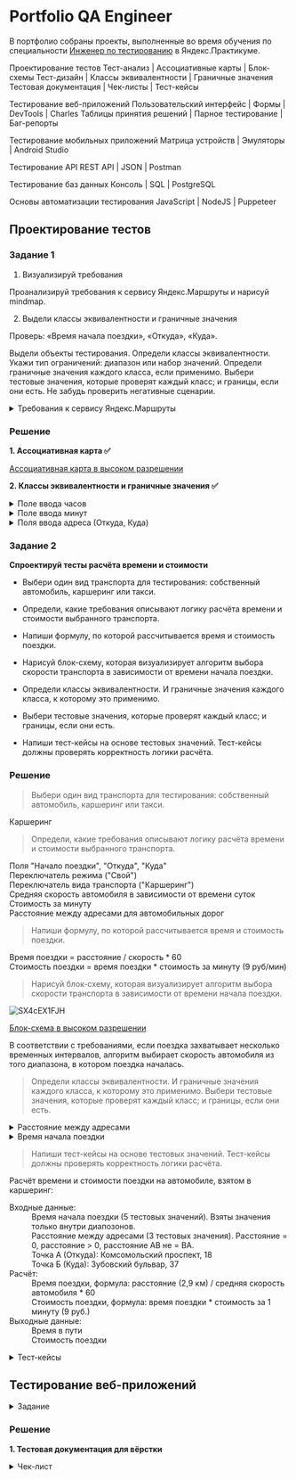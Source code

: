# Portfolio QA Engineer 
В портфолио собраны проекты, выполненные во время обучения по специальности [Инженер по тестированию](https://practicum.yandex.ru/qa-engineer/) в Яндекс.Практикуме.

Проектирование тестов
        Тест-анализ | Ассоциативные карты | Блок-схемы
        Тест-дизайн | Классы эквивалентности | Граничные значения
        Тестовая документация | Чек-листы | Тест-кейсы

Тестирование веб-приложений
        Пользовательский интерфейс | Формы | DevTools | Charles
        Таблицы принятия решений | Парное тестирование | Баг-репорты

Тестирование мобильных приложений
        Матрица устройств | Эмуляторы | Android Studio

Тестирование API
        REST API | JSON | Postman

Тестирование баз данных
        Консоль | SQL | PostgreSQL

Основы автоматизации тестирования
        JavaScript | NodeJS | Puppeteer
        
## Проектирование тестов

### Задание 1
1. Визуализируй требования

Проанализируй требования к сервису Яндекс.Маршруты и нарисуй mindmap.

2. Выдели классы эквивалентности и граничные значения

Проверь: «Время начала поездки», «Откуда», «Куда».

Выдели объекты тестирования.
Определи классы эквивалентности. Укажи тип ограничений: диапазон или набор значений.
Определи граничные значения каждого класса, если применимо.
Выбери тестовые значения, которые проверят каждый класс; и границы, если они есть.
Не забудь проверить негативные сценарии.
<details><summary>Требования к сервису Яндекс.Маршруты</summary>

******

Яндекс.Маршруты — сервис, который строит маршруты для транспорта разных видов. Рассчитывает время и стоимость поездки.

**Интерфейс**

В интерфейсе есть поля «Время начала поездки», «Откуда», «Куда». Переключатели режимов маршрута: оптимальный, быстрый и свой, а также переключатели видов транспорта: свой автомобиль, каршеринг, такси, самокат, велосипед и пешком.

Пользователь вводит время отправления. Чтобы построить маршрут, нужно ввести улицу и номер дома в поля «Откуда» и «Куда». В начале и конце адреса могут быть пробелы: они допустимы, но при снятии фокуса система удалит их.

**Описание работы интерфейса**

В стартовом состоянии поля «Время начала поездки», «Откуда» и «Куда» пустые. Режимы маршрутов «Оптимальный», «Быстрый и «Свой» не выбраны; панель переключения видов транспорта неактивна.

**Логика работы полей «Откуда» и «Куда»**

Если поля адреса заполнены корректно, на карте отображаются точки А и В. Если поле «Откуда» заполнено некорректно, точка А не отображается. Если поле «Куда» заполнено некорректно, точка В не отображается. При некорректном значении поле подсвечивается красным; появляется сообщение об ошибке.

Примеры тестовых адресов есть в таблице.

**Режим «Оптимальный» и «Быстрый»**

Если выбрать режим «Оптимальный» или «Быстрый», система автоматически назначит вид транспорта; построится маршрут; отобразится время и стоимость поездки. Выбрать транспорт в этих режимах нельзя — панель видов транспорта неактивна.

**Режим «Свой»**

Если выбрать режим «Свой», панель видов транспорта активна — можно переключать. Под каждый вид транспорта строится маршрут; рассчитывается время и стоимость поездки.

Если сменить вид транспорта или поменять значение в любом поле, маршрут перестроится; время и стоимость поездки пересчитается.

**Ограничения**

| Элементы системы    | Требования         |         
| -------------           |:------------------ | 
| Поле ввода часов        | Формат 24 часа. Нули перед однозначным числом обязательны. Корректны только целые числа от 0 до 23 включительно. При некорректном вводе подсвечивается красным, ошибка «Вы ввели некорректное время».| 
| Поле ввода минут        | Только целые числа. Нули перед однозначным числом обязательны. При некорректном вводе подсвечивается красным, ошибка «Вы ввели некорректное время».| 
| Поле ввода адреса       | Только русские буквы, цифры, пробел, тире, точка, запятая. Длина не более 50 символов. Пробелы до и после адреса удаляются при снятии фокуса. При некорректном вводе подсвечивается красным, ошибка «Вы ввели некорректный адрес». |  
| Переключатели режима    | Оптимальный, Быстрый и Свой. Состояние каждого переключателя — активен, выбран.  |
| Переключатели видов транспорта   | Пешком, самокат, велосипед, каршеринг, такси, собственный автомобиль. Состояние каждого переключателя — активен, неактивен, выбран.  |

**Макеты**

![image](https://user-images.githubusercontent.com/115216040/208859806-ecf4f01c-8a40-4383-901b-eb735727c6d2.png)

![image](https://user-images.githubusercontent.com/115216040/208859898-d2149905-f7e2-4c79-b4b6-c1afe180d61a.png)

**Логика расчета**

Система получает данные о начале поездки, точке А и точке В. После этого рассчитывает продолжительность и стоимость поездки по определённому алгоритму.

![image](https://user-images.githubusercontent.com/115216040/208860045-f5f66ebe-f361-4908-8838-422f0658fbea.png)

Расстояние, скорость и стоимость за минуту или километр можно получить из таблиц. Этих данных достаточно, чтобы рассчитать время и стоимость поездки для каждого вида транспорта.

|Вид транспорта	 |Как расчитать время	|Стоимость на км|
|:---------------|:-------------------|:-----------------|
|Пешком	         |Средняя скорость 4 км/ч	|0 р / км|
|Шеринг самокатов	|Средняя скорость	|10 км/ч|
|Шеринг велосипедов|	Средняя скорость|	12 км/ч|
|Каршеринг| см. Таблицу «Средняя скорость автомобиля»	|9 р / мин|
|Такси| см. Таблицу «Средняя скорость такси»|	11 р / мин|
|Собственное авто|	см. Таблицу «Средняя скорость автомобиля»| 20 р / км|

Средняя скорость автомобиля

|Время суток	|Средняя скорость автомобиля|
|:------------|:--------------------------|
|00:01-08:00| 45 км/ч|
|08:01-12:00|	30 км/ч|
|12:01-18:00|	40 км/ч|
|18:01-22:00|	25 км/ч|
|22:01-00:00|	45 км/ч|

Средняя скорость такси с учётом движения по выделенным полосам

|Время суток	|Средняя скорость такси|
|:------------|:---------------------|
|00:01-08:00	|50 км/ч|
|08:01-12:00	|35 км/ч|
|12:01-18:00	|42 км/ч|
|18:01-22:00	|30 км/ч|
|22:01-00:00	|50 км/ч|

Матрица расстояний между адресами для автомобильных дорог, в километрах

|Адрес|	Усачева, 3	|Комсомольский проспект, 18	|Зубовский бульвар, 37	|М. Пироговская, 25	|Хамовнический Вал, 34	|Фрунзенская набережная, 46	|3-я Фрунзенская улица, 12|
|:----|:------------|:--------------------------|:----------------------|:------------------|:----------------------|:--------------------------|:-----------------------|
|Усачева, 3|	0|	1,4|	1,5|	0,89|	2,6|	2,6|	2,6|
|Комсомольский проспект, 18|	1,4|	0	|2,9|	2,3|	2,3|	2,3|	2,3|
|Зубовский бульвар, 37|	1,4|	1,5|	0|	1,9|	3,8|	3|	3,3|
|М. Пироговская, 25|	1,5|	3|	2,4|	0|	1,2|	3,4|	2,3|
|Хамовнический Вал, 34|	1,5|	3,7|	3,7|	1,2|	0|	1,7|	1,7|
|Фрунзенская набережная, 46|	3,2|	3,9|	4,7|	2,7|	1,7|	0|	2,2|
|3-я Фрунзенская улица, 12|	1,4|	2,4|	3,5|	2,3|	1,4|	1,3|	0|

Матрица расстояний между адресами для пешеходов, в километрах

|Адрес|	Усачева, 3	|Комсомольский проспект, 18	|Зубовский бульвар, 37	|М. Пироговская, 25	|Хамовнический Вал, 34	|Фрунзенская набережная, 46	|3-я Фрунзенская улица, 12|
|:----|:------------|:--------------------------|:----------------------|:------------------|:----------------------|:--------------------------|:-----------------------|
|Усачева, 3|	0|	0,96|	1,4|	0,91|	1,4|	1,7|	1,1|
|Комсомольский проспект, 18|	1|	0	|1,3|	1,9|	2|	1,7|	1,2|
|Зубовский бульвар, 37|	1,4|	1,3|	0|	1,9|	2,7|	2,7|	2,3|
|М. Пироговская, 25|	0,91|	1,9|	1,9|	0|	0,75|	1,5|	1,2|
|Хамовнический Вал, 34|	1,4|	2|	2,7|	0,75|	0|	1,4|	1,2|
|Фрунзенская набережная, 46|	1,7|	1,7|	2,7|	1,5|	1,4|	0|	0,57|
|3-я Фрунзенская улица, 12|	1,1|	1,2|	2,3|	1,2|	1,2|	0,57|	0|

Обрати внимание: для подсчёта времени и стоимости маршрута тебе доступны таблицы со скоростью движения разных видов транспорта. Они показывают скорость движения автомобиля в разное время суток. Если ты берёшь такие тестовые значения, что поездка захватывает несколько временных интервалов, алгоритм выбирает скорость автомобиля из того диапазона, в котором поездка началась.

![image](https://user-images.githubusercontent.com/115216040/208866691-a473a31a-95e2-409d-9e6b-7e5d8ba9f0fe.png)

***
</details>

### Решение

**1. Ассоциативная карта :white_check_mark:**

[Ассоциативная карта в высоком разрешении](https://miro.com/app/board/uXjVPPRjZYw=/?share_link_id=798311942070)

**2. Классы эквивалентности и граничные значения :white_check_mark:** 

<details><summary>Поле ввода часов</summary>

**************

Вводимые значения 

| Название класса       | Границы               | Тестовые данные внутри класса| Тестовые данные на границах|
| :---------------------|:----------------------|:-----------------------------|:---------------------------|
| Целые числа от 0 до 9 | 0, 9                  |5                             | 0 <br/> 9 <br/> -1 <br/> 1 <br/> 8 <br/> 10|
| Целые числа от 10 до 23| 10, 23               |16                            |~~10~~ <br/> 23 <br/> ~~9~~ <br/> 11 <br/> 22 <br/> ~~24~~  |
| Целые числа от 24     | 24                    |57                            |24 <br/> ~~23~~ <br/> 25    |

Длина поля 

| Название класса       | Границы               | Тестовые данные внутри класса| Тестовые данные на границах|
| :---------------------|:----------------------|:-----------------------------|:---------------------------|
| 0  символов           |                       |пустой ввод                   | ~~0 символов - пустой ввод~~ <br/> ~~1 символ - 5~~|
| 1-2 символа           | 1, 2                   |~~2 символа - 15~~                | ~~0 символов - пустой ввод~~ <br/> ~~1 символ - 9~~ <br/> ~~2 символа - 15~~ <br/> ~~3 символа -123~~|
| 3 и более символов    | 3                     |25 символов - 1234567891234567891234567|3 символа -123 <br/> ~~2 символа - 15~~ <br/> 4 символа - 1234|

Обязательность заполнения

| Название класса       | Границы               | Тестовые данные внутри класса| Тестовые данные на границах|
| :---------------------|:----------------------|:-----------------------------|:---------------------------|
| Поле заполнено        |                       |~~16~~                            |                            |
| Поле не заполнено     |                       |~~пустой ввод~~                   |                            |

Негативные проверки

| Название класса       | Тестовые данные внутри класса| 
| :---------------------|:-----------------------------|
| Спец.символы          |@                             |                            
| Буквы                 |два                           |                            
| Дробные числа с запятой|1,5                            |                            
| Дробные числа с точкой |2.2                            |                          
| Дробные числа через /|1/6                           |      
| Отрицательные числа|~~-1~~                          |      


~~Зачёркнутые~~ значения - оптимизация проверок
</details>

<details><summary>Поле ввода минут</summary>

**************

Вводимые значения 

| Название класса       | Границы               | Тестовые данные внутри класса| Тестовые данные на границах|
| :---------------------|:----------------------|:-----------------------------|:---------------------------|
| Целые числа от 0 до 9 | 0, 9                  |5                             | 0 <br/> 9 <br/> -1 <br/> 1 <br/> 8 <br/> 10|
| Целые числа от 10 до 59| 10, 59               |45                           |~~10~~ <br/> 59 <br/> ~~9~~ <br/> 11 <br/> 58 <br/> ~~60~~  |
| Целые числа от 60     | 60                    |85                          |60 <br/> ~~59~~ <br/> 61    |

Длина поля 

| Название класса       | Границы               | Тестовые данные внутри класса| Тестовые данные на границах|
| :---------------------|:----------------------|:-----------------------------|:---------------------------|
| 0  символов           |                       |пустой ввод                   | ~~0 символов - пустой ввод~~ <br/> ~~1 символ - 5~~|
| 1-2 символа           | 1, 2                   |~~2 символа - 35~~                | ~~0 символов - пустой ввод~~ <br/> ~~1 символ - 9~~ <br/> ~~2 символа - 15~~ <br/> ~~3 символа -123~~|
| 3 и более символов    | 3                     |25 символов - 1234567891234567891234567|3 символа -153 <br/> ~~2 символа - 15~~ <br/> 4 символа - 1534|

Обязательность заполнения

| Название класса       | Границы               | Тестовые данные внутри класса| Тестовые данные на границах|
| :---------------------|:----------------------|:-----------------------------|:---------------------------|
| Поле заполнено        |                       |~~15~~                            |                            |
| Поле не заполнено     |                       |~~пустой ввод~~                   |                            |

Негативные проверки

| Название класса       | Тестовые данные внутри класса| 
| :---------------------|:-----------------------------|
| Спец.символы          |@                             |                            
| Буквы                 |два                            |                            
| Дробные числа с запятой|1,5                            |                            
| Дробные числа с точкой |2.2                            |                          
| Дробные числа через /|1/6                           |   
| Отрицательные значения|~~-5~~                           | 

~~Зачёркнутые~~ значения - оптимизация проверок
</details>
<details><summary>Поля ввода адреса (Откуда, Куда)</summary>

*************

Вводимые значения

| Название класса       | Границы               | Тестовые данные внутри класса| Тестовые данные на границах|
| :---------------------|:----------------------|:-----------------------------|:---------------------------|
| Строка с русскими буквами |                  |Ленина                             | |
| Строка с цифрами          |                  |Ленина12                          | |
| Строка с точкой           |                  |Ленина.                        |  |
| Строка с тире           |                  |Ленина-                      |  |
| Строка с запятой           |                  |Ленина,                     |  |
| Строка с пробелом в начале          |                  |" Ленина"                        |  |
| Строка с пробелом в конце          |                  |"Ленина "                        |  |
| Строка с пробелом в середине          |                  |Ленина Ленина                      |  |
| Строка с буквами другого алфавита         |                  |Lenina                      |  |
| Строка с неразрешенными спец.символами          |                  |Ленина@                        |  |
| Строка с дробью         |                  |Ленина1/2                       |  |
| Пустая строка         |                  |пустой ввод                        |  |
| Строка заполненная пробелами          |                  |"   "                        |  |

Длина поля

| Название класса       | Границы               | Тестовые данные внутри класса| Тестовые данные на границах|
| :---------------------|:----------------------|:-----------------------------|:---------------------------|
| от 1 до 50  символов           | 1, 50                     |~~6 символов - Ленина~~                 | 1 символ - Л <br/> 50 символов - ЛенинаЛенинаЛенинаЛенинаЛенинаЛенинаЛенинаЛенинаЛе <br/> ~~0 символов - пустой ввод~~ <br/> 2 символа - Ле <br/> 49 символов - ЛенинаЛенинаЛенинаЛенинаЛенинаЛенинаЛенинаЛенинаЛ <br/> 51 символ - ЛенинаЛенинаЛенинаЛенинаЛенинаЛенинаЛенинаЛенинаЛен|
| 51 символ и более          | 51                   |60 символов - ЛенинаЛенинаЛенинаЛенинаЛенинаЛенинаЛенинаЛенинаЛенинаЛенина|~~51 символ - ЛенинаЛенинаЛенинаЛенинаЛенинаЛенинаЛенинаЛенинаЛен~~ <br/> ~~50 символов - ЛенинаЛенинаЛенинаЛенинаЛенинаЛенинаЛенинаЛенинаЛе~~ <br/> 52 символа - ЛенинаЛенинаЛенинаЛенинаЛенинаЛенинаЛенинаЛенинаЛени|
| 0 символов    |                    |~~0 символов - пустой ввод~~||

Обязательность заполнения

| Название класса       | Границы               | Тестовые данные внутри класса| Тестовые данные на границах|
| :---------------------|:----------------------|:-----------------------------|:---------------------------|
| Поле заполнено        |                       |~~Ленина~~                            |                            |
| Поле не заполнено     |                       |~~пустой ввод~~                   |                            |

~~Зачёркнутые~~ значения - оптимизация проверок
</details>

### Задание 2

**Спроектируй тесты расчёта времени и стоимости**

* Выбери один вид транспорта для тестирования: собственный автомобиль, каршеринг или такси. <br/>
* Определи, какие требования описывают логику расчёта времени и стоимости выбранного транспорта. <br/>
* Напиши формулу, по которой рассчитывается время и стоимость поездки.

* Нарисуй блок-схему, которая визуализирует алгоритм выбора скорости транспорта в зависимости от времени начала поездки.

* Определи классы эквивалентности. И граничные значения каждого класса, к которому это применимо.

* Выбери тестовые значения, которые проверят каждый класс; и границы, если они есть.

* Напиши тест-кейсы на основе тестовых значений. Тест-кейсы должны проверять корректность логики расчёта.

### Решение

> Выбери один вид транспорта для тестирования: собственный автомобиль, каршеринг или такси.

Каршеринг

> Определи, какие требования описывают логику расчёта времени и стоимости выбранного транспорта.

Поля "Начало поездки", "Откуда", "Куда" <br/>
Переключатель режима ("Свой") <br/>
Переключатель вида транспорта ("Каршеринг") <br/>
Средняя скорость автомобиля в зависимости от времени суток <br/>
Стоимость за минуту <br/>
Расстояние между адресами для автомобильных дорог

> Напиши формулу, по которой рассчитывается время и стоимость поездки. 

Время поездки = расстояние / скорость * 60 <br/>
Стоимость поездки = время поездки * стоимость за минуту (9 руб/мин)

> Нарисуй блок-схему, которая визуализирует алгоритм выбора скорости транспорта в зависимости от времени начала поездки.

![SX4cEX1FJH](https://user-images.githubusercontent.com/115216040/208908005-668f5530-b5b8-4f19-814c-e4ec5ec4ff73.png)

[Блок-схема в высоком разрешении](https://miro.com/app/board/uXjVPOvxRY8=/?share_link_id=68226853060)

В соответствии с требованиями, если поездка захватывает несколько временных интервалов, алгоритм выбирает скорость автомобиля из того диапазона, в котором поездка началась.

> Определи классы эквивалентности. И граничные значения каждого класса, к которому это применимо. Выбери тестовые значения, которые проверят каждый класс; и границы, если они есть.

<details><summary>Расстояние между адресами</summary>

| Название класса       | Границы               | Тестовые данные внутри класса| Тестовые данные на границах|
| :---------------------|:----------------------|:-----------------------------|:---------------------------|
| Расстояние > 0 и <br/> AB не = BA |               |Комсомольский проспект, 18 - Зубовский бульвар, 37 <br/> Зубовский бульвар, 37 - Комсомольский проспект, 18                          | |
|Расстояние = 0|                |Зубовский бульвар, 37 - Зубовский бульвар, 37                          | |

</details>

<details><summary>Время начала поездки</summary>

| Название класса       | Границы               | Тестовые данные внутри класса| Тестовые данные на границах|
| :---------------------|:----------------------|:-----------------------------|:---------------------------|
| 00:01 - 08:00 |   [00:01; 08:00]               |04:15                            |00:01 <br/> 08:00 <br/> 00:00 <br/> 00:02 <br/> 07:59 <br/> ~~08:01~~ |
| 08:01 - 12:00         | [08:01; 12:00]                 |10:30                          | 08:01 <br/> 12:00 <br/> ~~08:00~~ <br/> 08:02 <br/> 11:59 <br/> 12:01|
| 12:01-18:00         |  [12:01; 18:00]                |16:45                        |~~12:01~~ <br/> 18:00 <br/> ~~12:00~~ <br/> 12:02 <br/> 17:59 <br/> 18:01 |
| 18:01-22:00          |  [18:01; 22:00]                |20:05                     |~~18:01~~ <br/> ~~22:00~~ <br/> ~~18:00~~ <br/> 18:02 <br/> 21:59 <br/> 22:01  |
| 22:01-00:00          | [22:01; 00:00]             |23:15                     |~~22:01~~ <br/> ~~00:00~~ <br/> 22:00 <br/> 22:02 <br/> 23:59 <br/> ~~00:01~~ |

~~Зачёркнутые~~ значения - оптимизация проверок

</details> 

> Напиши тест-кейсы на основе тестовых значений. Тест-кейсы должны проверять корректность логики расчёта.

Расчёт времени и стоимости поездки на автомобиле, взятом в каршеринг:
   
   <dl>
  <dt>Входные данные:</dt>
  <dd>Время начала поездки (5 тестовых значений). Взяты значения только внутри диапозонов. <br/>
   Расстояние между адресами (3 тестовых значения). Расстояние = 0, расстояние > 0, расстояние AB не = BA. <br/>
   Точка А (Откуда): Комсомольский проспект, 18 <br/>
   Точка Б (Куда): Зубовский бульвар, 37 <br/> </dd>

  <dt>Расчёт:</dt>
  <dd>Время поездки, формула: расстояние (2,9 км) / средняя скорость автомобиля * 60 <br/>
   Стоимость поездки, формула: время поездки * стоимость за 1 минуту (9 руб.)</dd>
   
   <dt>Выходные данные: </dt>
  <dd>Время в пути <br/>
   Стоимость поездки</dd>
</dl>

   
<details><summary>Тест-кейсы</summary>

| id тест-кейса | Название тест-кейса| Предусловия | Описание шагов | ОР                        | 
|:------------- |:------------------|:-------------|:-----------------|:-------------------------|
| t-1| Время движения и стоимость поездки автомобиля, взятого в каршеринг, в Яндекс.Маршрутах при времени начала движения - 18:01-22:00 |Открыть сервис Яндекс.Маршруты| 1. Ввести время начала поездки - 20:05 <br/> 2. Ввести в поле "Откуда" Комсомольский проспект, 18 <br/> 3. Ввести в поле "Куда" Зубовский бульвар, 37 <br/> 4. Выбрать маршрут "Свой" <br/> 5. Выбрать вид транспорта "Каршеринг" |На экране отображается: <br/> Время движения - 7 минут; <br/> Стоимость поездки - 63 руб.
|t-2     |Время движения и стоимость поездки автомобиля, взятого в каршеринг, в Яндекс.Маршрутах при времени начала движения - 22:01 - 00:00 | Открыть сервис Яндекс.Маршруты |1. Ввести время начала поездки - 23:15 <br/> 2. Ввести в поле "Откуда" Комсомольский проспект, 18 <br/> 3. Ввести в поле "Куда" Зубовский бульвар, 37 <br/> 4. Выбрать маршрут "Свой" <br/> 5. Выбрать вид транспорта "Каршеринг"|На экране отображается: <br/> Время движения - 4 минуты; <br/> Стоимость поездки - 36 руб.|
| t-3| Время движения и стоимость поездки автомобиля, взятого в каршеринг, в Яндекс.Маршрутах при времени начала движения - 00:01 - 08:00 |Открыть сервис Яндекс.Маршруты| 1. Ввести время начала поездки - 04:15 <br/> 2. Ввести в поле "Откуда" Комсомольский проспект, 18 <br/> 3. Ввести в поле "Куда" Зубовский бульвар, 37 <br/> 4. Выбрать маршрут "Свой" <br/> 5. Выбрать вид транспорта "Каршеринг" |На экране отображается: <br/> Время движения - 4 минуты; <br/> Стоимость поездки - 36 руб.|
| t-4| Время движения и стоимость поездки автомобиля, взятого в каршеринг, в Яндекс.Маршрутах при времени начала движения - 08:01 - 12:00 |Открыть сервис Яндекс.Маршруты| 1. Ввести время начала поездки - 10:30 <br/> 2. Ввести в поле "Откуда" Комсомольский проспект, 18 <br/> 3. Ввести в поле "Куда" Зубовский бульвар, 37 <br/> 4. Выбрать маршрут "Свой" <br/> 5. Выбрать вид транспорта "Каршеринг" |На экране отображается: <br/> Время движения - 6 минут; <br/> Стоимость поездки - 54 руб.|
| t-5| Время движения и стоимость поездки автомобиля, взятого в каршеринг, в Яндекс.Маршрутах при времени начала движения - 12:01 - 18:00 |Открыть сервис Яндекс.Маршруты| 1. Ввести время начала поездки - 20:05 <br/> 2. Ввести в поле "Откуда" Комсомольский проспект, 18 <br/> 3. Ввести в поле "Куда" Зубовский бульвар, 37 <br/> 4. Выбрать маршрут "Свой" <br/> 5. Выбрать вид транспорта "Каршеринг" |На экране отображается: <br/> Время движения - 5 минут; <br/> Стоимость поездки - 45 руб.|
| t-6| Время движения и стоимость поездки автомобиля, взятого в каршеринг, в Яндекс.Маршрутах при указании в полях "Откуда" и "Куда" одного и того же адреса |Открыть сервис Яндекс.Маршруты| 1. Ввести время начала поездки - 20:05 <br/> 2. Ввести в поле "Откуда" Зубовский бульвар, 37 <br/> 3. Ввести в поле "Куда" Зубовский бульвар, 37 <br/> 4. Выбрать маршрут "Свой" <br/> 5. Выбрать вид транспорта "Каршеринг" |На экране отображается: <br/> Время движения - 0 минут; <br/> Стоимость поездки - 0 руб.|
| t-7| Время движения и стоимость поездки автомобиля, взятого в каршеринг, в Яндекс.Маршрутах при перемене местами значений в полях "Откуда" и "Куда", в случаях, когда расстояние туда и обратно не совпадают |Открыть сервис Яндекс.Маршруты| 1. Ввести время начала поездки - 20:05 <br/> 2. Ввести в поле "Откуда" Зубовский бульвар, 37 <br/> 3. Ввести в поле "Куда" Комсомольский проспект, 18 <br/> 4. Выбрать маршрут "Свой" <br/> 5. Выбрать вид транспорта "Каршеринг" |На экране отображается: <br/> Время движения - 4 минуты; <br/> Стоимость поездки - 36 руб.|
</details>

## Тестирование веб-приложений

<details><summary>Задание</summary>


**1. Проанализируй [макеты](https://www.figma.com/file/42mNwme0cBfZwNZUIcN1mh/%D0%AF%D0%BD%D0%B4%D0%B5%D0%BA%D1%81.%D0%9C%D0%B0%D1%80%D1%88%D1%80%D1%83%D1%82%D1%8B?node-id=2%3A18586) и [требования](https://praktikum.notion.site/07f02ccc272e494db6501def032e9258) к каршерингу.**

Если требования и макеты не сходятся — ориентируйся на требования.

**2. Подготовь тестовую документацию, чтобы проверить вёрстку формы бронирования и навигационной карты.**

Внимательно изучи макеты каршеринга в Figma — вкладка «Marshruti car sharing».
        
Составь чек-лист, по которому будешь тестировать вёрстку формы бронирования и навигационной карты.

Выбери только один тариф. Например, «Роскошный».

Валидацию полей, а также вёрстку окон «Добавление прав», «Способ оплаты», «Добавление карты» тестировать не нужно.

**3. Подготовь тестовую документацию, чтобы проверить логику работы.**

Проанализируй требования к функциональности каршеринга.
        
Составь чек-лист, по которому будешь проверять функциональность окон «Способ оплаты» и «Добавление карты». 

Подготовь тест-кейсы:
        
* На логику работы кнопки «Забронировать» — см. пункт требований «Кнопка “Забронировать”».
        
* На логику функциональности бронирования — см. пункт требований «Бронь машины»
        
> Обрати внимание:

* На кнопке «Забронировать» указаны расстояние и время в пути. Например: «Маршрут составит 3 км и займёт 4 мин». Тебе не нужно проверять, правильно ли рассчитаны эти данные.
* Таймер, который отсчитывает время бесплатного ожидания, тестировать также не нужно.

**4. Протестируй приложение и заведи баг-репорты**

Протестируй функциональность каршеринга по чек-листам и тест-кейсам, которые тебе удалось спроектировать ранее. Времени на проверку осталось мало, поэтому используй только две конфигурации окружения:
        
* Яндекс.Браузер при разрешении экрана 800x600;
* Firefox при разрешении экрана 1920x1080.
        
Тестирование вёрстки нужно провести в обоих окружениях. Логику приложения достаточно проверить в одном окружении.

Когда будешь тестировать, отмечай результаты выполнения проверок: PASSED, FAILED или SKIPPED (англ. «пропущен»). 
        
Если тест со статусом FAILED —заведи баг-репорты в YouTrack. Не забудь вписать ID в соответствующую таблицу результатов.
> Обрати внимание:

В требованиях сказано, что после заполнения поля «Добавить права» включается таймер на 30 секунд. В текущей реализации его нет. Разработчики специально передали тестовый стенд: так тебе не придётся ждать каждый раз, когда выполняешь проверку.

**5. Подведение итогов**

Представь, что тебе нужно рассказать команде о статусе протестированной части продукта:

* Какое впечатление оставил у тебя сервис как у пользователя?
* Расскажи, что именно тебе удалось протестировать в нескольких предложениях.
* Подведи итоги тестирования: например, тебе удалось провести все тесты и найти несколько багов. Приложи ссылки на них, чтобы коллеги могли их быстро открыть и посмотреть.
* Сделай вывод: как ты думаешь, можно ли отдать такой продукт пользователям, или его нужно доработать. Помни, тестировщик даёт рекомендации, а итоговое решение принимает команда менеджеров.
</details>

### Решение

**1. Тестовая документация для вёрстки**
<details><summary>Чек-лист</summary>

| №     | Описание проверки              | Статус <br/> Яндекс.Браузер, 800x600|Статус <br/> Firefox, 1920x1080|Ссылка на баг-репорт|
|:-----:|:----------------------|:-----------------------------|:---------------------------|:-------------:|
| 1| Стартовое состояние формы бронирования - выбран тариф Повседневный, поля «Добавить права» и «Способ оплаты» пустые|:white_check_mark:PASSED|:white_check_mark:PASSED |
| 2| Для выбора доступно три тарифа: Повседневный, Походный, Роскошный|:white_check_mark:PASSED| :white_check_mark:PASSED|
| 3| Элемент тарифа состоит из иконки автомобиля, названия тарифа, цены|:white_check_mark:PASSED| :white_check_mark:PASSED|
| 4| Выбранный тариф подсвечивается серым|:white_check_mark:PASSED| :white_check_mark:PASSED|
| 5| Надписи выбранного элемента меняется с серого на черный|:white_check_mark:PASSED| :white_check_mark:PASSED|
| 6| Надписи не выходят за границы элемента|:white_check_mark:PASSED| :white_check_mark:PASSED|
| 7| В элементах тарифов нет орфографических ошибок |:white_check_mark:PASSED| :white_check_mark:PASSED|
| 8|В левом верхнем углу формы бронирования располагается белая стрелка в сером кружке для перехода обратно к выбору режима |:x:FAILED| :x:FAILED| [BUG-1](https://vladazakharova.youtrack.cloud/issue/S2-11)
| 9| Под панелью выбора тарифов расположен блок с деталями тарифа и информацией о ближайшей машине|:white_check_mark:PASSED| :white_check_mark:PASSED|
| 10| Вверху блока с деталями, по середине, расположен заголовок - название марки машины - BMW 750, цвет черный, шрифт жирный |:white_check_mark:PASSED|:white_check_mark:PASSED|
| 11| Под названием марки машины, по середине, расположено описание тарифа "Просто по делам, ничего лишнего", цвет надписи черный|:white_check_mark:PASSED|:white_check_mark:PASSED|
| 12|Под описанием тарифа, по середине, расположена информация о времени в пути от пункта «Откуда» до машины и времени бесплатного ожидания, "4 мин • 15 мин бесплатного ожидания", цвет текста серый, шрифт меньше чем у описания тарифа|:x:FAILED| :x:FAILED| [BUG-2](https://vladazakharova.youtrack.cloud/issue/S2-2)|
| 13|Рядом с временем в пути до машины, слева, находится серая картинка человечка, размер картинки равен размеру текста |:x:FAILED| :x:FAILED| [BUG-3](https://vladazakharova.youtrack.cloud/issue/S2-3)|       
| 14|Информация о времени в пути и о времени бесплатного ожидания разделена жирной серой точкой между ними |:x:FAILED| :x:FAILED| [BUG-4](https://vladazakharova.youtrack.cloud/issue/S2-4 )|
| 15| Под информацией о времени в пути и временем бесплатного ожидания, по середине, располагается изображение машины серого цвета, изображении не менее 1/3 блока с информацией о тарифе|:white_check_mark:PASSED| :white_check_mark:PASSED|
| 16| Под изображением машины, по середине, расположена информация о доп. параметрах, цвет текста серый, шрифт такой же как у информации о времени в пути до машины и времени бесплатного ожидания|:white_check_mark:PASSED| :white_check_mark:PASSED|
| 17| Для тарифа Повседневный в доп. параметрах отображаются "видеорегистратор • зарядка для телефона"|:white_check_mark:PASSED| :white_check_mark:PASSED|
| 18|Доп. параметры расположены в одну строчку и разделены серой жирной точкой |:x:FAILED| :x:FAILED| [BUG-5](https://vladazakharova.youtrack.cloud/issue/S2-5)|
| 19|Текстовая информация не выходит за границы блока с деталями тарифа  |:white_check_mark:PASSED| :white_check_mark:PASSED|
| 20|В блоке нет орфографических ошибок |:white_check_mark:PASSED| :white_check_mark:PASSED| 
| 21|Информация о времени в пути и о времени бесплатного ожидания разделена жирной серой точкой между ними |:white_check_mark:PASSED| :x:FAILED| [BUG-6](https://vladazakharova.youtrack.cloud/issue/S2-6)|
| 22|На карте автоматически выбрана машина, которая находится ближе всего к пользователю, иконка ближайшей машины увеличивается|:x:FAILED| :x:FAILED| [BUG-7](https://vladazakharova.youtrack.cloud/issue/S2-7)|
| 23|Над иконкой ближайшей машины появляется чёрная плашка с маркой машины|:x:FAILED| :x:FAILED| [BUG-8](https://vladazakharova.youtrack.cloud/issue/S2-9)|
| 24| Остальные свободные машины продолжают отображаться на карте в виде иконок автомобилей|:white_check_mark:PASSED| :white_check_mark:PASSED|
| 25| На карте отображаются автомобили всех тарифов|:white_check_mark:PASSED| :white_check_mark:PASSED|
| 26|Пользователь может выбрать машину на карте, при нажатии на иконку, она увеличивается, над ней появляется чёрная плашка с маркой, а на левой панели — обновлённая информация о машине|:x:FAILED| :x:FAILED| [BUG-9](https://vladazakharova.youtrack.cloud/issue/S2-8)|
| 27|Иконки машин направлены в разные стороны|:x:FAILED| :x:FAILED| [BUG-10](https://vladazakharova.youtrack.cloud/issue/S2-10)|
| 28| Иконки машин расположены обособленно относительно других элементов на карте, расположены на дорогах |:white_check_mark:PASSED| :white_check_mark:PASSED|
| 29| На карте маршрут отображен фиолетовой линией от красной точкой А до синей точки В|:white_check_mark:PASSED| :white_check_mark:PASSED|
| 30| Под блоком с деталями тарифа расположено поле «Добавить права», цвет текста Добавить права - серый |:white_check_mark:PASSED| :white_check_mark:PASSED|
| 31| Текст поля не выходит за его границы |:white_check_mark:PASSED| :white_check_mark:PASSED|
| 32|В правом углу поля Добавить права размещена кнопка ">" |:x:FAILED| :x:FAILED| [BUG-11](https://vladazakharova.youtrack.cloud/issue/S2-12)|
| 33|Если документы прошли верификацию, рамка поля подсвечивается зелёным, у правого края внутри поля появляется зелёная галочка |:x:FAILED| :x:FAILED| [BUG-12](https://vladazakharova.youtrack.cloud/issue/S2-13 )|
| 34|Если документы не прошли верификацию, рамка поля подсвечивается красным, у правого края внутри поля появляется красный крестик |:fast_forward:SKIPPED| :fast_forward:SKIPPED| [BUG-13](https://vladazakharova.youtrack.cloud/issue/S2-14)|
| 35| Под полем Добавить права расположено поле "Способ оплаты", текст "Способ оплаты" черного цвета |:white_check_mark:PASSED| :white_check_mark:PASSED|
| 36| В правой половине поля "Способ оплаты" расположен серый текст "Добавить", иконка банковской карты и черная стрелка, направленная вправо ">"|:white_check_mark:PASSED| :white_check_mark:PASSED|
| 37| Текст не выходит за границы поля |:white_check_mark:PASSED| :white_check_mark:PASSED|
| 38| В надписях кнопки нет орфографических ошибок|:white_check_mark:PASSED| :white_check_mark:PASSED|
| 39| Если карта уже добавлена текст меняется с "Добавить" на "Карта", цвет текста серый|:white_check_mark:PASSED| :white_check_mark:PASSED|

</details>

